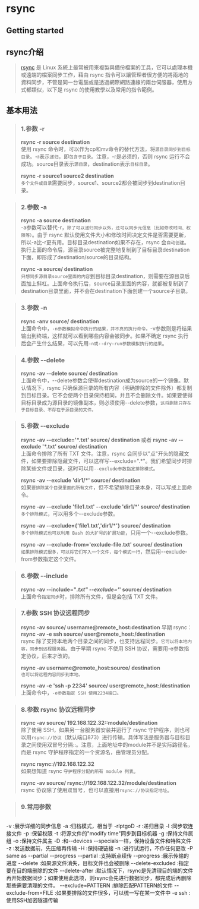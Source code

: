# rsync


## Getting started

<!-- {.-three-column} -->
## rsync介绍
> [rsync](https://rsync.samba.org/) 是 Linux 系統上最常被用來複製與備份檔案的工具，它可以處理本機或遠端的檔案同步工作，藉由 rsync 指令可以讓管理者很方便的將兩地的資料同步，不管是同一台電腦或是透過網際網路連線的兩台伺服器，使用方式都類似，以下是 rsync 的使用教學以及常用的指令範例。

## 基本用法
<!--more-->
<!-- {.-prime} -->

> ### 1.参数 -r 
>
> **rsync -r source destination**  
>   使用 rsync 命令时，可以作为cp和mv命令的替代方法，将`源目录同步到目标目录`。-r表示`递归`，即`包含子目录`。注意，-r是必须的，否则 rsync 运行不会成功。source目录表示`源目录`，destination表示`目标目录`。
>
> **rsync -r source1 source2 destination**  
>   `多个文件或目录`需要同步，source1、source2都会被同步到destination目录。

> ### 2.参数 -a
>
> **rsync -a source destination**  
> -a参数可以替代-r，`除了可以递归同步以外，还可以同步元信息（比如修改时间、权限等）`。由于 rsync 默认使用文件大小和修改时间决定文件是否需要更新，所以-a比-r更有用。目标目录destination如果不存在，rsync 会`自动创建`。执行上面的命令后，源目录source被完整地复制到了目标目录destination下面，即形成了destination/source的目录结构。
>
> **rsync -a source/ destination**  
> `只想同步源目录source里面的内容`到目标目录destination，则需要在源目录后面加上斜杠。上面命令执行后，source目录里面的内容，就都被复制到了destination目录里面，并不会在destination下面创建一个source子目录。

> ### 3.参数 -n
>
> **rsync -anv source/ destination**  
> 上面命令中，`-n参数模拟命令执行的结果，并不真的执行命令。`-v参数则是将结果输出到终端，这样就可以看到哪些内容会被同步。如果不确定 rsync 执行后会产生什么结果，可以先用`-n或--dry-run参数模拟执行的结果`。

> ### 4.参数 --delete
>
> **rsync -av --delete source/ destination**  
> 上面命令中，--delete参数会使得destination成为source的一个镜像。默认情况下，rsync 只确保源目录的所有内容（明确排除的文件除外）都复制到目标目录。它不会使两个目录保持相同，并且不会删除文件。如果要使得目标目录成为源目录的镜像副本，则必须使用--delete参数，`这将删除只存在于目标目录、不存在于源目录的文件。`

> ### 5.参数 --exclude
>
> **rsync -av --exclude='*.txt' source/ destination** 或者 **rsync -av --exclude '*.txt' source/ destination**  
> 上面命令排除了所有 TXT 文件。注意，rsync 会同步以"点"开头的隐藏文件，如果要排除隐藏文件，可以这样写--exclude=".*"。我们希望同步时排除某些文件或目录，这时可以用`--exclude参数指定排除模式`。
>
> **rsync -av --exclude 'dir1/*' source/ destination**   
> 如果`要排除某个目录里面的所有文件`，但不希望排除目录本身，可以写成上面命令。
>
> **rsync -av --exclude 'file1.txt' --exclude 'dir1/*' source/ destination**   
> `多个排除模式`，可以用多个--exclude参数。
>
> **rsync -av --exclude={'file1.txt','dir1/*'} source/ destination**  
> `多个排除模式也可以利用 Bash 的大扩号的扩展功能`，只用一个--exclude参数。
>
> **rsync -av --exclude-from='exclude-file.txt' source/ destination**  
> `如果排除模式很多，可以将它们写入一个文件，每个模式一行`，然后用--exclude-from参数指定这个文件。

> ### 6.参数 --include 
>
> **rsync -av --include="*.txt" --exclude='*' source/ destination**  
> 上面命令`指定同步`时，排除所有文件，但是会包括 TXT 文件。

> ### 7.参数 SSH 协议远程同步
>
> **rsync -av source/ username@remote_host:destination**  早期 rsync：  **rsync -av -e ssh source/ user@remote_host:/destination**   
> rsync 除了支持本地两个目录之间的同步，也支持远程同步。`它可以将本地内容，同步到远程服务器`。由于早期 rsync 不使用 SSH 协议，需要用-e参数指定协议，后来才改的。
>
> **rsync -av username@remote_host:source/ destination**  
> `也可以将远程内容同步到本地。`
>
> **rsync -av -e 'ssh -p 2234' source/ user@remote_host:/destination**  
> 上面命令中，`-e参数指定 SSH 使用2234端口。`

> ### 8.参数 rsync 协议远程同步
>
> **rsync -av source/ 192.168.122.32::module/destination**   
> 除了使用 SSH，如果另一台服务器安装并运行了 rsync 守护程序，则也可以用`rsync://协议`（默认端口873）进行传输。具体写法是服务器与目标目录之间使用双冒号分隔::。注意，上面地址中的module并不是实际路径名，而是 rsync 守护程序指定的一个资源名，由管理员分配。
>
> **rsync rsync://192.168.122.32**  
> 如果想知道 rsync `守护程序分配的所有 module 列表`。
>
> **rsync -av source/ rsync://192.168.122.32/module/destination**  
> rsync 协议除了使用双冒号，也可以直接用`rsync://协议指定地址`。

> ### 9.常用参数 
>
>```markdown
-v :展示详细的同步信息
-a :归档模式，相当于 -rlptgoD
    -r :递归目录
    -l :同步软连接文件
    -p :保留权限
    -t :将源文件的"modify time"同步到目标机器
    -g :保持文件属组
    -o :保持文件属主
    -D :和--devices --specials一样，保持设备文件和特殊文件
-z :发送数据前，先压缩再传输
-H :保持硬链接
-n :进行试运行，不作任何更改
-P same as --partial --progress
    --partial :支持断点续传
    --progress :展示传输的进度
--delete :如果源文件消失，目标文件也会被删除
--delete-excluded :指定要在目的端删除的文件
--delete-after :默认情况下，rsync是先清理目的端的文件再开始数据同步；如果使用此选项，则rsync会先进行数据同步，都完成后再删除那些需要清理的文件。
--exclude=PATTERN :排除匹配PATTERN的文件
--exclude-from=FILE :如果要排除的文件很多，可以统一写在某一文件中
-e ssh :使用SSH加密隧道传输
>```


